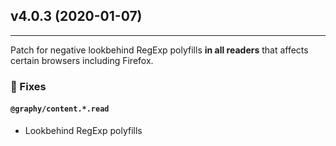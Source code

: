 ## v4.0.3 (2020-01-07)
------------------------

Patch for negative lookbehind RegExp polyfills **in all readers** that affects certain browsers including Firefox.

### 🔧 Fixes

#### `@graphy/content.*.read`
 - Lookbehind RegExp polyfills
